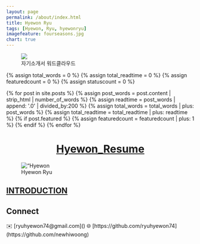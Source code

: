 ```yaml
---
layout: page
permalink: /about/index.html
title: Hyewon Ryu
tags: [Hyewon, Ryu, hyewonryu]
imagefeature: fourseasons.jpg
chart: true
---
```


<figure>
	<img src="{{ site.url }}/images/hyewon.jpg” alt="자기소개서 워드클라우드">
	<figcaption>자기소개서 워드클라우드</figcaption>
</figure>

{% assign total_words = 0 %}
{% assign total_readtime = 0 %}
{% assign featuredcount = 0 %}
{% assign statuscount = 0 %}

{% for post in site.posts %}
    {% assign post_words = post.content | strip_html | number_of_words %}
    {% assign readtime = post_words | append: '.0' | divided_by:200 %}
    {% assign total_words = total_words | plus: post_words %}
    {% assign total_readtime = total_readtime | plus: readtime %}
    {% if post.featured %}
    {% assign featuredcount = featuredcount | plus: 1 %}
    {% endif %}
{% endfor %}

<!--
This is my personal blog. It currently has {{ site.posts | size }} posts in {{ site.categories | size }} categories which combinedly have {{ total_words }} words, which will take an average reader ({{ site.wpm }} WPM) approximately <span class="time">{{ total_readtime }}</span> minutes to read. {% if featuredcount != 0 %}There are <a href="{{ site.url }}/featured">{{ featuredcount }} featured posts</a>, you should definitely check those out.{% endif %} The most recent post is {% for post in site.posts limit:1 %}{% if post.description %}<a href="{{ site.url }}{{ post.url }}" title="{{ post.description }}">"{{ post.title }}"</a>{% else %}<a href="{{ site.url }}{{ post.url }}" title="{{ post.description }}" title="Read more about {{ post.title }}">"{{ post.title }}"</a>{% endif %}{% endfor %} which was published on {% for post in site.posts limit:1 %}{% assign modifiedtime = post.modified | date: "%Y%m%d" %}{% assign posttime = post.date | date: "%Y%m%d" %}<time datetime="{{ post.date | date_to_xmlschema }}" class="post-time">{{ post.date | date: "%d %b %Y" }}</time>{% if post.modified %}{% if modifiedtime != posttime %} and last modified on <time datetime="{{ post.modified | date: "%Y-%m-%d" }}" itemprop="dateModified">{{ post.modified | date: "%d %b %Y" }}</time>{% endif %}{% endif %}{% endfor %}. The last commit was on {{ site.time | date: "%A, %d %b %Y" }} at {{ site.time | date: "%I:%M %p" }} [UTC](http://en.wikipedia.org/wiki/Coordinated_Universal_Time "Temps Universel Coordonné").
-->

<h1 align="center">
<a href="https://docs.google.com/document/d/11DnFBrE_r5tCZuRxd2VIXdHpr0vsuCGY4hm9i-_SjJ4/edit?usp=sharing"> Hyewon_Resume </a>  
</h1>

<figure>
  <img src="{{ site.url }}/images/hyewon.jpg" alt=“Hyewon Ryu”>
  <figcaption>Hyewon Ryu</figcaption>
</figure>

## [INTRODUCTION]()




<h2>Connect</h2>
✉️ [ryuhyewon74@gmail.com]()  
🌐 [https://github.com/ryuhyewon74](https://github.com/newhiwoong)
